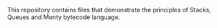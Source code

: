 This repository contains files that demonstrate the principles of Stacks, Queues and Monty bytecode language.
